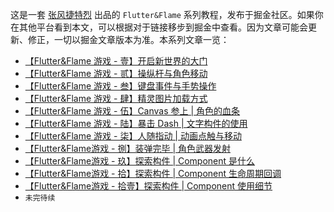 这是一套 [张风捷特烈](https://juejin.cn/user/149189281194766/posts) 出品的 `Flutter&Flame` 系列教程，发布于掘金社区。如果你在其他平台看到本文，可以根据对于链接移步到掘金中查看。因为文章可能会更新、修正，一切以掘金文章版本为准。本系列文章一览：

- [【Flutter&Flame 游戏 - 壹】开启新世界的大门 ](https://juejin.cn/post/7101820057612713992)
- [【Flutter&Flame 游戏 - 贰】操纵杆与角色移动](https://juejin.cn/post/7102192145380950053)
- [【Flutter&Flame 游戏 - 叁】键盘事件与手势操作](https://juejin.cn/post/7102564285372432397)
- [【Flutter&Flame 游戏 - 肆】精灵图片加载方式 ](https://juejin.cn/post/7102959875642097694)
- [【Flutter&Flame 游戏 - 伍】Canvas 参上 | 角色的血条](https://juejin.cn/post/7103318091844730893)
- [【Flutter&Flame 游戏 - 陆】暴击 Dash  | 文字构件的使用](https://juejin.cn/post/7103690366536122399)
- [【Flutter&Flame 游戏 - 柒】人随指动 | 动画点触与移动](https://juejin.cn/post/7104069806776647710)
- [【Flutter&Flame游戏 - 捌】装弹完毕 | 角色武器发射 ](https://juejin.cn/post/7104429099518525470)
- [【Flutter&Flame游戏 - 玖】探索构件 | Component 是什么](https://juejin.cn/post/7104799155721568293/)
- [【Flutter&Flame游戏 - 拾】探索构件 | Component 生命周期回调](https://juejin.cn/post/7105187089448501285)
- [【Flutter&Flame游戏 - 拾壹】探索构件 | Component 使用细节](https://juejin.cn/post/7105584277143699470/)
- `未完待续`